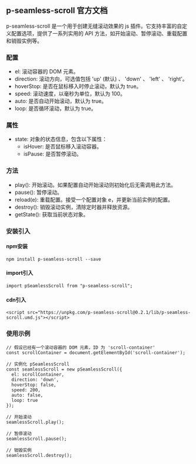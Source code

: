 ## p-seamless-scroll 官方文档
p-seamless-scroll 是一个用于创建无缝滚动效果的 js 插件。它支持丰富的自定义配置选项，提供了一系列实用的 API 方法，如开始滚动、暂停滚动、重载配置和销毁实例等。

### 配置
- el: 滚动容器的 DOM 元素。
- direction: 滚动方向，可选值包括 'up' (默认) 、 'down' 、 'left' 、 'right'。
- hoverStop: 是否在鼠标移入时停止滚动，默认为 true。
- speed: 滚动速度，以毫秒为单位，默认为 100。
- auto: 是否自动开始滚动，默认为 true。
- loop: 是否循环滚动，默认为 true。
### 属性
- state: 对象的状态信息，包含以下属性：
  - isHover: 是否鼠标移入滚动容器。
  - isPause: 是否暂停滚动。
### 方法
- play(): 开始滚动。如果配置自动开始滚动则初始化后无需调用此方法。
- pause(): 暂停滚动。
- reload(e): 重载配置。接受一个配置对象 e，并更新当前实例的配置。
- destroy(): 销毁滚动实例，清除定时器并释放资源。
- getState(): 获取当前状态对象。

### 安装引入
#### npm安装
```
npm install p-seamless-scroll --save
```
#### import引入
```
import pSeamlessScroll from "p-seamless-scroll";
```
#### cdn引入
```
<script src="https://unpkg.com/p-seamless-scroll@0.2.1/lib/p-seamless-scroll.umd.js"></script>
```
### 使用示例
```
// 假设已经有一个滚动容器的 DOM 元素，ID 为 'scroll-container'  
const scrollContainer = document.getElementById('scroll-container');  
  
// 实例化 pSeamlessScroll  
const seamlessScroll = new pSeamlessScroll({  
  el: scrollContainer,  
  direction: 'down',  
  hoverStop: false,  
  speed: 200,  
  auto: false,  
  loop: true  
});  
  
// 开始滚动  
seamlessScroll.play();  
  
// 暂停滚动  
seamlessScroll.pause();  

// 销毁实例  
seamlessScroll.destroy();
```